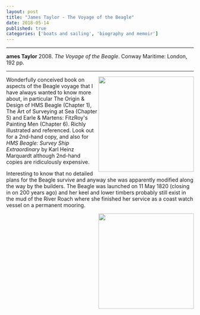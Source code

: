 ```yaml
---
layout: post
title: "James Taylor - The Voyage of the Beagle"
date: 2018-05-14
published: true
categories: ['boats and sailing', 'biography and memoir']
---
```



***
<b>ames Taylor</b> 2008. _The Voyage of the Beagle_. Conway Maritime: London, 192 pp.

***


<img width="256" align="right" src="http://timeteam.github.io/images/taylor-2008-the-voyage-of-the-beagle-cover.jpg" alt=""> 

Wonderfully conceived book on aspects of the Beagle voyage that I have always wanted to know more about, in particular The Origin & Design of HMS Beagle (Chapter 1), The Art of Surveying at Sea (Chapter 5) and Earle & Martens: FitzRoy's Painting Men (Chapter 6).  Richly illustrated and referenced.   Look out for a 2nd-hand copy, and also for _HMS Beagle: Survey Ship Extraordinary_ by Karl Heinz Marquardt  although 2nd-hand copies are ridiculously expensive. 

Interesting to know that no detailed plans for the Beagle survive and anyway she was apparently modified along the way by the builders.   The Beagle was launched on 11 May 1820 (closing in on 200 years ago) and  her keel and lower timbers probably still exist in the mud of the River Roach where she finished her service as a coast watch vessel on a permanent mooring.


<img width="256" align="right" src="http://timeteam.github.io/images/HMS_Beagle_by_Conrad_Martens.jpg" alt=""> 

